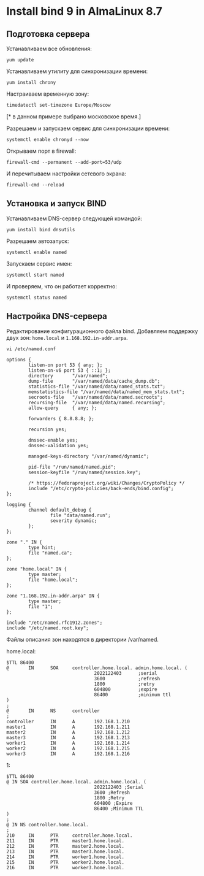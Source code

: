 # Install bind 9 in AlmaLinux 8.7

## Подготовка сервера
Устанавливаем все обновления:
```
yum update
```
Устанавливаем утилиту для синхронизации времени:
```
yum install chrony
```
Настраиваем временную зону:
```
timedatectl set-timezone Europe/Moscow
```
[* в данном примере выбрано московское время.]

Разрешаем и запускаем сервис для синхронизации времени:
```
systemctl enable chronyd --now
```
Открываем порт в firewall:
```
firewall-cmd --permanent --add-port=53/udp
```
И перечитываем настройки сетевого экрана:
```
firewall-cmd --reload
```
## Установка и запуск BIND
Устанавливаем DNS-сервер следующей командой:
```
yum install bind dnsutils
```
Разрешаем автозапуск:
```
systemctl enable named
```
Запускаем сервис имен:
```
systemctl start named
```
И проверяем, что он работает корректно:
```
systemctl status named
```

## Настройка DNS-сервера
Редактирование конфигурационного файла bind. 
Добавляем поддержку двух зон: `home.local` и `1.168.192.in-addr.arpa`.
```
vi /etc/named.conf
```
```
options {
        listen-on port 53 { any; };
        listen-on-v6 port 53 { ::1; };
        directory       "/var/named";
        dump-file       "/var/named/data/cache_dump.db";
        statistics-file "/var/named/data/named_stats.txt";
        memstatistics-file "/var/named/data/named_mem_stats.txt";
        secroots-file   "/var/named/data/named.secroots";
        recursing-file  "/var/named/data/named.recursing";
        allow-query     { any; };

        forwarders { 8.8.8.8; };

        recursion yes;

        dnssec-enable yes;
        dnssec-validation yes;

        managed-keys-directory "/var/named/dynamic";

        pid-file "/run/named/named.pid";
        session-keyfile "/run/named/session.key";

        /* https://fedoraproject.org/wiki/Changes/CryptoPolicy */
        include "/etc/crypto-policies/back-ends/bind.config";
};

logging {
        channel default_debug {
                file "data/named.run";
                severity dynamic;
        };
};

zone "." IN {
        type hint;
        file "named.ca";
};

zone "home.local" IN {
        type master;
        file "home.local";
};

zone "1.168.192.in-addr.arpa" IN {
        type master;
        file "1";
};

include "/etc/named.rfc1912.zones";
include "/etc/named.root.key";
```

Файлы описания зон находятся в директории /var/named.

home.local:
```
$TTL 86400
@       IN      SOA     controller.home.local. admin.home.local. (
                                2022122403      ;serial
                                3600            ;refresh
                                1800            ;retry
                                604800          ;expire
                                86400           ;minimum ttl
)
;
@       IN      NS      controller
;
controller      IN      A       192.168.1.210
master1         IN      A       192.168.1.211
master2         IN      A       192.168.1.212
master3         IN      A       192.168.1.213
worker1         IN      A       192.168.1.214
worker2         IN      A       192.168.1.215
worker3         IN      A       192.168.1.216
```
1:
```
$TTL 86400
@ IN SOA controller.home.local. admin.home.local. (
                                2022122403 ;Serial
                                3600 ;Refresh
                                1800 ;Retry
                                604800 ;Expire
                                86400 ;Minimum TTL
)
;
@ IN NS controller.home.local.
;
210     IN      PTR     controller.home.local.
211     IN      PTR     master1.home.local.
212     IN      PTR     master2.home.local.
213     IN      PTR     master3.home.local.
214     IN      PTR     worker1.home.local.
215     IN      PTR     worker2.home.local.
216     IN      PTR     worker3.home.local.
```